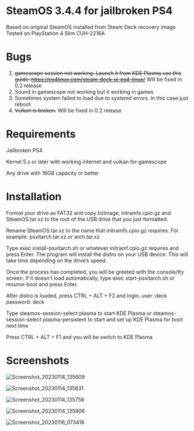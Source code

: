 # SteamOS 3.4.4 for jailbroken PS4
Based on original SteamOS installed from Steam Deck recovery image
Tested on PlayStation 4 Slim CUH-2216A
# Bugs 
1. ~~gamescope session not working. Launch it from KDE Plasma use this guide: https://ps4linux.com/steam-deck-ui-ps4-linux/~~ Will be fixed in 0.2 release 
2. Sound in gamescope not working but it working in games
3. Sometimes system failed to load due to systemd errors. In this case just reboot
4. ~~Vulkan is broken.~~ Will be fixed in 0.2 release 
# Requirements
Jailbroken PS4

Kernel 5.x or later with working internet and vulkan for gamescope

Any drive with 16GB capacity or better
# Installation
Format your drive as FAT32 and copy bzImage, intramfs.cpio.gz and SteamOS.tar.xz to the root of the USB drive that you just formatted.

Rename SteamOS.tar.xz to the name that initramfs.cpio.gz requires. For example: psxitarch.tar.xz or arch.tar.xz 

Type exec install-psxitarch.sh or whatever initramf.cpio.gz requires and press Enter. The program will install the distro on your USB device. This will take time depending on the drive’s speed.

Once the process has completed, you will be greeted with the console/tty screen. If it doesn’t load automatically, type exec start-psxitarch.sh or resume-boot and press Enter.

After distro is loaded, press CTRL + ALT + F2 and login. user: deck password: deck 

Type steamos-session-select plasma to start KDE Plasma or steamos-session-select plasma-persistent to start and set up KDE Plasma for boot next time 

Press CTRL + ALT + F1 and you will be switch to KDE Plasma
# Screenshots

![Screenshot_20230114_135609](https://user-images.githubusercontent.com/87971581/212470628-6d6d45b8-ee94-4bd8-b369-b95e30b61df8.png)

![Screenshot_20230114_135631](https://user-images.githubusercontent.com/87971581/212470631-ad886108-db64-421d-a517-37250a6ce15d.png)

![Screenshot_20230114_135758](https://user-images.githubusercontent.com/87971581/212470638-eac06800-e3ab-46ca-8592-049364aaf64a.png)

![Screenshot_20230114_135906](https://user-images.githubusercontent.com/87971581/212470646-e26b8b39-a351-4c6e-a2a6-27638df6b330.png)

![Screenshot_20230116_073418](https://user-images.githubusercontent.com/87971581/212605676-95df1dd4-57f0-4013-b9cf-ce064c1b561b.png)

